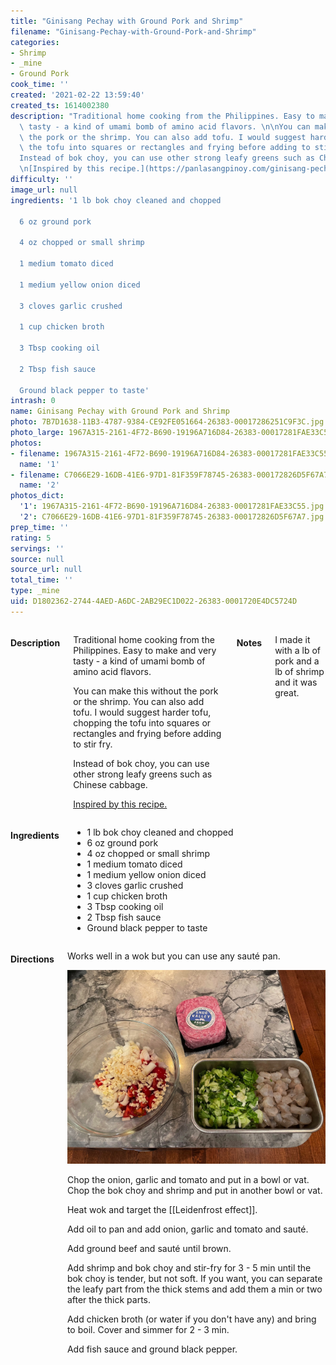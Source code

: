 ```yaml
---
title: "Ginisang Pechay with Ground Pork and Shrimp"
filename: "Ginisang-Pechay-with-Ground-Pork-and-Shrimp"
categories:
- Shrimp
- _mine
- Ground Pork
cook_time: ''
created: '2021-02-22 13:59:40'
created_ts: 1614002380
description: "Traditional home cooking from the Philippines. Easy to make and very\
  \ tasty - a kind of umami bomb of amino acid flavors. \n\nYou can make this without\
  \ the pork or the shrimp. You can also add tofu. I would suggest harder tofu, chopping\
  \ the tofu into squares or rectangles and frying before adding to stir fry.\n\n\
  Instead of bok choy, you can use other strong leafy greens such as Chinese cabbage.\n\
  \n[Inspired by this recipe.](https://panlasangpinoy.com/ginisang-pechay-with-ground-pork-and-shrimp-bok-choy/)"
difficulty: ''
image_url: null
ingredients: '1 lb bok choy cleaned and chopped

  6 oz ground pork

  4 oz chopped or small shrimp

  1 medium tomato diced

  1 medium yellow onion diced

  3 cloves garlic crushed

  1 cup chicken broth

  3 Tbsp cooking oil

  2 Tbsp fish sauce

  Ground black pepper to taste'
intrash: 0
name: Ginisang Pechay with Ground Pork and Shrimp
photo: 7B7D1638-11B3-4787-9384-CE92FE051664-26383-00017286251C9F3C.jpg
photo_large: 1967A315-2161-4F72-B690-19196A716D84-26383-00017281FAE33C55.jpg
photos:
- filename: 1967A315-2161-4F72-B690-19196A716D84-26383-00017281FAE33C55.jpg
  name: '1'
- filename: C7066E29-16DB-41E6-97D1-81F359F78745-26383-000172826D5F67A7.jpg
  name: '2'
photos_dict:
  '1': 1967A315-2161-4F72-B690-19196A716D84-26383-00017281FAE33C55.jpg
  '2': C7066E29-16DB-41E6-97D1-81F359F78745-26383-000172826D5F67A7.jpg
prep_time: ''
rating: 5
servings: ''
source: null
source_url: null
total_time: ''
type: _mine
uid: D1802362-2744-4AED-A6DC-2AB29EC1D022-26383-0001720E4DC5724D
---
```

<div class="large-8 medium-7 columns" id="writeup">		<h4 id="description">Description</h4>
<div class="box box-description content"><p>Traditional home cooking from the Philippines. Easy to make and very tasty - a kind of umami bomb of amino acid flavors.</p>
<p>You can make this without the pork or the shrimp. You can also add tofu. I would suggest harder tofu, chopping the tofu into squares or rectangles and frying before adding to stir fry.</p>
<p>Instead of bok choy, you can use other strong leafy greens such as Chinese cabbage.</p>
<p><a href="https://panlasangpinoy.com/ginisang-pechay-with-ground-pork-and-shrimp-bok-choy/">Inspired by this recipe.</a></p>
</div>		<h4 id="notes">Notes</h4>
<div class="box box-notes"><p>I made it with a lb of pork and a lb of shrimp and it was great.</p>
</div>	</div><!-- #writeup -->
</div><!-- #row-one -->
<div class="row" id="row-two">	<div class="medium-4 small-5 columns"><h4 id="ingredients">Ingredients</h4><div class="box box-ingredients content"><ul>
<li>1 lb bok choy cleaned and chopped</li>
<li>6 oz ground pork</li>
<li>4 oz chopped or small shrimp</li>
<li>1 medium tomato diced</li>
<li>1 medium yellow onion diced</li>
<li>3 cloves garlic crushed</li>
<li>1 cup chicken broth</li>
<li>3 Tbsp cooking oil</li>
<li>2 Tbsp fish sauce</li>
<li>Ground black pepper to taste</li>
</ul>
</div>	</div>	<div class="medium-6 small-7 columns"><h4 id="directions">Directions</h4><div class="box box-directions content"><p>Works well in a wok but you can use any sauté pan.</p>
<p><img src="/images/recipes/D1802362-2744-4AED-A6DC-2AB29EC1D022-26383-0001720E4DC5724D/C7066E29-16DB-41E6-97D1-81F359F78745-26383-000172826D5F67A7.jpg" alt="2" /></p>
<p>Chop the onion, garlic and tomato and put in a bowl or vat. Chop the bok choy and shrimp and put in another bowl or vat.</p>
<p>Heat wok and target the [[Leidenfrost effect]].</p>
<p>Add oil to pan and add onion, garlic and tomato and sauté.</p>
<p>Add ground beef and sauté until brown.</p>
<p>Add shrimp and bok choy and stir-fry for 3 - 5 min until the bok choy is tender, but not soft. If you want, you can separate the leafy part from the thick stems and add them a min or two after the thick parts.</p>
<p>Add chicken broth (or water if you don't have any) and bring to boil. Cover and simmer for 2 - 3 min.</p>
<p>Add fish sauce and ground black pepper.</p>
</div>	</div>